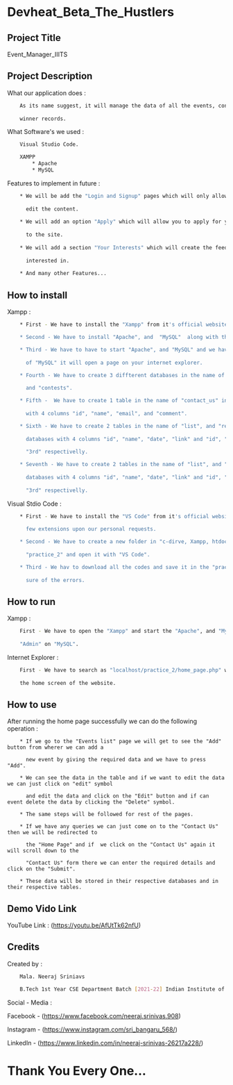 # Devheat_Beta_The_Hustlers


## Project Title

Event_Manager_IIITS


## Project Description 

What our application does :

``` bash
    As its name suggest, it will manage the data of all the events, contests and their previous 
    
    winner records.
```

What Software's we used  :

```bash
    Visual Studio Code.
```

```bash
    XAMPP
        * Apache
        * MySQL
```

Features to implement in future  :

```bash
    * We will be add the "Login and Signup" pages which will only allow the particular people to 
    
      edit the content.
    
    * We will add an option "Apply" which will allow you to apply for your selected one after login 
    
      to the site.
    
    * We will add a section "Your Interests" which will create the feed of which field you are 
    
      interested in.
    
    * And many other Features...
```

## How to install

Xampp  :

```bash
    * First - We have to install the "Xampp" from it's official website.

    * Second - We have to install "Apache", and  "MySQL"  along with the "Xampp".

    * Third - We have to have to start "Apache", and "MySQL" and we have to click on the "Admin" 
    
      of "MySQL" it will open a page on your internet explorer.

    * Fourth - We have to create 3 diffterent databases in the name of "contact_us", "event", 
    
      and "contests".

    * Fifth -  We have to create 1 table in the name of "contact_us" in the "contact_us" databases
     
      with 4 columns "id", "name", "email", and "comment".

    * Sixth - We have to create 2 tables in the name of "list", and "record" in the "event" 
    
      databases with 4 columns "id", "name", "date", "link" and "id", "name", "1st", "2nd", 
      
      "3rd" respectivelly.

    * Seventh - We have to create 2 tables in the name of "list", and "record" in the "contests"
      
      databases with 4 columns "id", "name", "date", "link" and "id", "name", "1st", "2nd", 
      
      "3rd" respectivelly.
```

Visual Stdio Code  :

```bash
    * First - We have to install the "VS Code" from it's official website and we will install 
    
      few extensions upon our personal requests.

    * Second - We have to create a new folder in "c-dirve, Xampp, htdocs" and name it 
    
      "practice_2" and open it with "VS Code".

    * Third - We hav to download all the codes and save it in the "practice_2" folder and make
    
      sure of the errors.
```
## How to run

Xampp  :

```bash
    First - We have to open the "Xampp" and start the "Apache", and "MySQL" and click on the 
    
    "Admin" on "MySQL". 
```

Internet Explorer  :

```bash
    First - We have to search as "localhost/practice_2/home_page.php" which will take us to 
    
    the home screen of the website.
```
## How to use

After running the home page successfully we can do the following operation  :

```bach
    * If we go to the "Events list" page we will get to see the "Add" button from wherer we can add a 
    
      new event by giving the required data and we have to press "Add".
      
    * We can see the data in the table and if we want to edit the data we can just click on "edit" symbol 
    
      and edit the data and click on the "Edit" button and if can event delete the data by clicking the "Delete" symbol.

    * The same steps will be followed for rest of the pages.

    * If we have any queries we can just come on to the "Contact Us" then we will be redirected to 
    
      the "Home Page" and if  we click on the "Contact Us" again it will scroll down to the 
      
      "Contact Us" form there we can enter the required details and click on the "Submit". 
      
    * These data will be stored in their respective databases and in their respective tables.
```

## Demo Vido Link

YouTube Link  : (https://youtu.be/AfUtTk62nfU)

## Credits

Created by  :

```bash
    Mala. Neeraj Sriniavs 

    B.Tech 1st Year CSE Department Batch [2021-22] Indian Institute of Information Technology, Surat.
```

Social - Media  :


Facebook -  (https://www.facebook.com/neeraj.srinivas.908)

Instagram - (https://www.instagram.com/sri_bangaru_568/)

LinkedIn - (https://www.linkedin.com/in/neeraj-srinivas-26217a228/)

# Thank You Every One...
